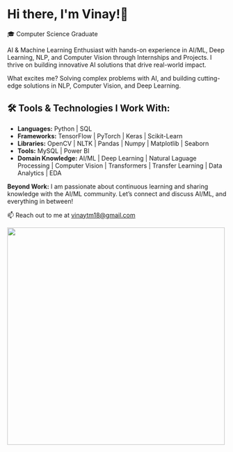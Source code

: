 # Hi there, I'm Vinay!👋
🎓 Computer Science Graduate

AI & Machine Learning Enthusiast with hands-on experience in AI/ML, Deep Learning, NLP, and Computer Vision through Internships and Projects.
I thrive on building innovative AI solutions that drive real-world impact.

What excites me? Solving complex problems with AI, and building cutting-edge solutions in NLP, Computer Vision, and Deep Learning.

## 🛠️ Tools & Technologies I Work With:

- **Languages:** Python | SQL
- **Frameworks:** TensorFlow | PyTorch | Keras | Scikit-Learn
- **Libraries:** OpenCV | NLTK | Pandas | Numpy | Matplotlib | Seaborn
- **Tools:** MySQL | Power BI
- **Domain Knowledge:** AI/ML | Deep Learning | Natural Laguage Processing | Computer Vision | Transformers | Transfer Learning | Data Analytics | EDA

**Beyond Work:** I am passionate about continuous learning and sharing knowledge with the AI/ML community. Let’s connect and discuss AI/ML, and everything in between!

📫 Reach out to me at vinaytm18@gmail.com

<img src="https://media.giphy.com/media/v1.Y2lkPTc5MGI3NjExYXM3OGFoN2R5OW9uNjJoYm5zYnQ4dzllNHU1ZXJ5cmtxdThhb3d4ZCZlcD12MV9pbnRlcm5hbF9naWZfYnlfaWQmY3Q9Zw/qgQUggAC3Pfv687qPC/giphy.gif" width="500"/>



